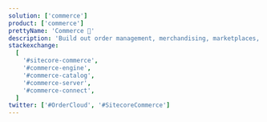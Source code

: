 ```yaml
---
solution: ['commerce']
product: ['commerce']
prettyName: 'Commerce 💸'
description: 'Build out order management, merchandising, marketplaces, and storefronts'
stackexchange:
  [
    '#sitecore-commerce',
    '#commerce-engine',
    '#commerce-catalog',
    '#commerce-server',
    '#commerce-connect',
  ]
twitter: ['#OrderCloud', '#SitecoreCommerce']
---
```

